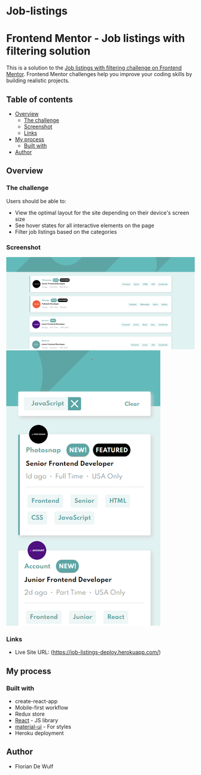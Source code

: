 # Job-listings

# Frontend Mentor - Job listings with filtering solution

This is a solution to the [Job listings with filtering challenge on Frontend Mentor](https://www.frontendmentor.io/challenges/job-listings-with-filtering-ivstIPCt). Frontend Mentor challenges help you improve your coding skills by building realistic projects. 

## Table of contents

- [Overview](#overview)
  - [The challenge](#the-challenge)
  - [Screenshot](#screenshot)
  - [Links](#links)
- [My process](#my-process)
  - [Built with](#built-with)
- [Author](#author)


## Overview

### The challenge

Users should be able to:

- View the optimal layout for the site depending on their device's screen size
- See hover states for all interactive elements on the page
- Filter job listings based on the categories

### Screenshot

![](./desktop-version.png)
![](./mobile-version.PNG)

### Links

- Live Site URL: (https://job-listings-deploy.herokuapp.com/)

## My process

### Built with

- create-react-app
- Mobile-first workflow
- Redux store
- [React](https://reactjs.org/) - JS library
- [material-ui](https://material-ui.com/) - For styles
- Heroku deployment

## Author

- Florian De Wulf

